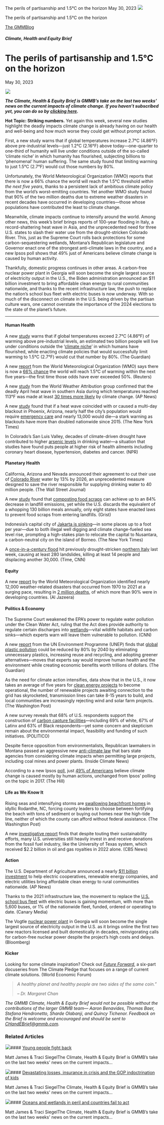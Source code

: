 



The perils of partisanship and 1.5°C on the horizon
May 30, 2023
![](data:image/gif;base64,R0lGODlhAQABAAAAACH5BAEKAAEALAAAAAABAAEAAAICTAEAOw==)![](https://www.gmmb.com/wp-content/uploads/2023/05/bob-5.30.png)



The perils of partisanship and 1.5°C on the horizon





 [The GMMBlog](/blog/)



##### Climate, Health and Equity Brief

 The perils of partisanship and 1.5°C on the horizon
===================================================


May 30, 2023



![](data:image/gif;base64,R0lGODlhAQABAAAAACH5BAEKAAEALAAAAAABAAEAAAICTAEAOw==)![](https://www.gmmb.com/wp-content/uploads/2023/05/bob-5.30-552x552.png) 


***The Climate, Health & Equity Brief is GMMB’s take on the last two weeks’ news on the current impacts of climate change. If you haven’t subscribed yet, you can do so by [clicking here](https://mailchimp.us4.list-manage.com/subscribe?u=f2f8c4bdabe1a2a83f914e813&id=4a13a601e2).***


**Hot Topic: Striking numbers.** Yet again this week, several new studies highlight the deadly impacts climate change is already having on our health and well-being and how much worse they could get without prompt action.


First, a new study warns that if global temperatures increase 2.7°C (4.86°F) above pre-industrial levels—just 1.2°C (2.16°F) above today—one-quarter to one-third of humanity will live under conditions outside of the so-called ‘climate niche’ in which humanity has flourished, subjecting billions to ‘phenomenal’ human suffering. The same study found that limiting warming to just 1.5°C (2.7°F) would cut those numbers by 80%.


Unfortunately, the World Meteorological Organization (WMO) reports that there is now a 66% chance the world will reach the 1.5°C threshold *within the next five years*, thanks to a persistent lack of ambitious climate policy from the world’s worst-emitting countries. Yet another WMO study found that 90% of the two million deaths due to extreme weather disasters in recent decades have occurred in developing countries—those whose populations have contributed the least to climate change.


Meanwhile, climate impacts continue to intensify around the world. Among other news, this week’s brief brings reports of 100-year flooding in Italy, a record-shattering heat wave in Asia, and the unprecedented need for three U.S. states to slash their water use from the drought-stricken Colorado River. This, just as the Supreme Court rolls back protections for some carbon-sequestering wetlands, Montana’s Republican legislature and Governor enact one of the strongest anti-climate laws in the country, and a new Ipsos poll shows that 49% just of Americans believe climate change is caused by human activity.


Thankfully, domestic progress continues in other areas. A carbon-free nuclear power plant in Georgia will soon become the single largest source of electricity output in the U.S., the Biden administration announced an $11 billion investment to bring affordable clean energy to rural communities nationwide, and thanks to the recent infrastructure law, the push to replace the nation’s school bus fleet with electric buses is now underway. With so much of the disconnect on climate in the U.S. being driven by the partisan culture wars, one cannot overstate the importance of the 2024 elections to the state of the planet’s future.




---


#### Human Health


A new [study](https://mailchimp.us4.list-manage.com/track/click?u=f2f8c4bdabe1a2a83f914e813&id=34bf8d6f8d&e=b1bd18d53b) warns that if global temperatures exceed 2.7°C (4.86°F) of warming above pre-industrial levels, an estimated two billion people will live under conditions outside the ‘[climate niche](https://mailchimp.us4.list-manage.com/track/click?u=f2f8c4bdabe1a2a83f914e813&id=f6a906c5aa&e=b1bd18d53b)’ in which humans have flourished, while enacting climate policies that would successfully limit warming to 1.5°C (2.7°F) would cut that number by 80%. (The Guardian)


A new [report](https://mailchimp.us4.list-manage.com/track/click?u=f2f8c4bdabe1a2a83f914e813&id=8449e6b636&e=b1bd18d53b) from the World Meteorological Organization (WMO) says there is now a [66% chance](https://www.reuters.com/business/environment/more-likely-than-not-world-will-soon-see-15c-warming-wmo-2023-05-17/) the world will reach 1.5°C of warming within the next five years—the first time those odds have ever exceeded 50%. (Reuters)


A new [study](https://mailchimp.us4.list-manage.com/track/click?u=f2f8c4bdabe1a2a83f914e813&id=5a7e1028d4&e=b1bd18d53b) from the World Weather Attribution group confirmed that the deadly April heat wave in southern Asia during which temperatures reached 113°F was made at least [30 times more likely](https://mailchimp.us4.list-manage.com/track/click?u=f2f8c4bdabe1a2a83f914e813&id=e8517c3d01&e=b1bd18d53b) by climate change. (AP News)


A new [study](https://mailchimp.us4.list-manage.com/track/click?u=f2f8c4bdabe1a2a83f914e813&id=e7dfc7422f&e=b1bd18d53b) found that if a heat wave coincided with or caused a multi-day blackout in Phoenix, Arizona, nearly half the city’s population would require [emergency care](https://mailchimp.us4.list-manage.com/track/click?u=f2f8c4bdabe1a2a83f914e813&id=fff168f5a6&e=b1bd18d53b) and nearly 13,000 would die—a stark warning as blackouts have more than doubled nationwide since 2015. (The New York Times)


In Colorado’s San Luis Valley, decades of climate-driven drought have contributed to higher [arsenic levels](https://mailchimp.us4.list-manage.com/track/click?u=f2f8c4bdabe1a2a83f914e813&id=a51efb4937&e=b1bd18d53b) in drinking water—a situation that studies have found puts people at higher risk of health ailments including coronary heart disease, hypertension, diabetes and cancer. (NPR)


#### Planetary Health


California, Arizona and Nevada announced their agreement to cut their use of [Colorado River](https://mailchimp.us4.list-manage.com/track/click?u=f2f8c4bdabe1a2a83f914e813&id=59b1e85a3b&e=b1bd18d53b) water by 13% by 2026, an unprecedented measure designed to save the river responsible for supplying drinking water to 40 million people. (The Wall Street Journal)


A new [study](https://mailchimp.us4.list-manage.com/track/click?u=f2f8c4bdabe1a2a83f914e813&id=86f13be5cb&e=b1bd18d53b) found that [composting food scraps](https://mailchimp.us4.list-manage.com/track/click?u=f2f8c4bdabe1a2a83f914e813&id=6f900fdfd5&e=b1bd18d53b) can achieve up to an 84% decrease in landfill emissions, yet while the U.S. discards the equivalent of a whopping 130 billion meals annually, only eight states have enacted laws to prevent food scraps from entering landfills. (Grist)


Indonesia’s capital city of [Jakarta is sinking](https://mailchimp.us4.list-manage.com/track/click?u=f2f8c4bdabe1a2a83f914e813&id=6ab5ed6f92&e=b1bd18d53b)—in some places up to a foot per year—due to both illegal well digging and climate change-fueled sea level rise, prompting a high-stakes plan to relocate the capital to Nusantara, a carbon-neutral city on the island of Borneo. (The New York Times)


A [once-in-a-century flood](https://mailchimp.us4.list-manage.com/track/click?u=f2f8c4bdabe1a2a83f914e813&id=27fc7eaf9b&e=b1bd18d53b) hit previously drought-stricken [northern Italy](https://mailchimp.us4.list-manage.com/track/click?u=f2f8c4bdabe1a2a83f914e813&id=a6a3e45c59&e=b1bd18d53b) last week, causing at least 280 landslides, killing at least 14 people and displacing another 30,000. (Time, CNN)


#### Equity


A new [report](https://mailchimp.us4.list-manage.com/track/click?u=f2f8c4bdabe1a2a83f914e813&id=2a8cfc4e34&e=b1bd18d53b) by the World Meteorological Organization identified nearly 12,000 weather-related disasters that occurred from 1970 to 2021 at a surging pace, resulting in [2 million deaths](https://mailchimp.us4.list-manage.com/track/click?u=f2f8c4bdabe1a2a83f914e813&id=4480cd71ed&e=b1bd18d53b), of which more than 90% were in developing countries. (Al Jazeera)


#### Politics & Economy


The Supreme Court weakened the EPA’s power to regulate water pollution under the Clean Water Act, ruling that the Act does provide authority to regulate certain discharges into [wetlands](https://mailchimp.us4.list-manage.com/track/click?u=f2f8c4bdabe1a2a83f914e813&id=62d16d3a61&e=b1bd18d53b)—vital wildlife habitats and carbon sinks—which experts warn will leave them vulnerable to pollution. (CNN)


A new [report](https://mailchimp.us4.list-manage.com/track/click?u=f2f8c4bdabe1a2a83f914e813&id=b35e0cfa96&e=b1bd18d53b) from the UN Environment Programme (UNEP) finds that [global plastic pollution](https://mailchimp.us4.list-manage.com/track/click?u=f2f8c4bdabe1a2a83f914e813&id=ad3e3d4529&e=b1bd18d53b) could be reduced by 80% by 2040 by eliminating unnecessary plastics, increasing reuse and recycling, and adopting greener alternatives—moves that experts say would improve human health and the environment while creating economic benefits worth trillions of dollars. (The Guardian)


As the need for climate action intensifies, data show that in the U.S., it now takes an average of five years for [clean energy projects](https://mailchimp.us4.list-manage.com/track/click?u=f2f8c4bdabe1a2a83f914e813&id=e93eb3a504&e=b1bd18d53b) to become operational, the number of renewable projects awaiting connection to the grid has skyrocketed, transmission lines can take 8-15 years to build, and local communities are increasingly rejecting wind and solar farm projects. (The Washington Post)


A new survey reveals that 68% of U.S. respondents support the construction of [carbon capture facilities](https://mailchimp.us4.list-manage.com/track/click?u=f2f8c4bdabe1a2a83f914e813&id=aadb91b988&e=b1bd18d53b)—including 69% of white, 67% of Latinx and 63% of Black respondents—yet some concern and skepticism remain about the environmental impact, feasibility and funding of such initiatives. (POLITICO)


Despite fierce opposition from environmentalists, Republican lawmakers in Montana passed an aggressive new [anti-climate law](https://mailchimp.us4.list-manage.com/track/click?u=f2f8c4bdabe1a2a83f914e813&id=3a8429bae0&e=b1bd18d53b) that bars state agencies from considering climate impacts when permitting large projects, including coal mines and power plants. (Inside Climate News)


According to a new Ipsos [poll](https://mailchimp.us4.list-manage.com/track/click?u=f2f8c4bdabe1a2a83f914e813&id=5c69f83371&e=b1bd18d53b), just [49% of Americans](https://thehill.com/policy/energy-environment/4019474-do-humans-cause-climate-change-even-now-only-half-of-americans-say-yes/) believe climate change is caused mostly by human actions, unchanged from Ipsos’ polling on the topic in 2017. (The Hill)


#### Life as We Know It


Rising seas and intensifying storms are [swallowing beachfront homes](https://mailchimp.us4.list-manage.com/track/click?u=f2f8c4bdabe1a2a83f914e813&id=89d448b62a&e=b1bd18d53b) in idyllic Rodanthe, NC, forcing county leaders to choose between fortifying the beach with tons of sediment or buying out homes near the high-tide line, neither of which the county can afford without federal assistance. (The Washington Post)


A new [investigative report](https://mailchimp.us4.list-manage.com/track/click?u=f2f8c4bdabe1a2a83f914e813&id=4807a42d39&e=b1bd18d53b) finds that despite touting their sustainability efforts, many U.S. universities still heavily invest in and receive donations from the fossil fuel industry, like the University of Texas system, which received $2.2 billion in oil and gas royalties in 2022 alone. (CBS News)


#### Action


The U.S. Department of Agriculture announced a nearly [$11 billion investment](https://mailchimp.us4.list-manage.com/track/click?u=f2f8c4bdabe1a2a83f914e813&id=57fed03f6c&e=b1bd18d53b) to help electric cooperatives, renewable energy companies, and electric utilities bring affordable clean energy to rural communities nationwide. (AP News)


Thanks to the 2021 infrastructure law, the movement to replace the [U.S. school bus fleet](https://mailchimp.us4.list-manage.com/track/click?u=f2f8c4bdabe1a2a83f914e813&id=becbdb842f&e=b1bd18d53b) with electric buses is gaining momentum, with more than 5,600 buses, or 1% of the nationwide fleet, funded, ordered or operating to date. (Canary Media)


The Vogtle [nuclear power plant](https://mailchimp.us4.list-manage.com/track/click?u=f2f8c4bdabe1a2a83f914e813&id=ab13ddfe72&e=b1bd18d53b) in Georgia will soon become the single largest source of electricity output in the U.S. as it brings online the first two new reactors licensed and built domestically in decades, reinvigorating calls for carbon-free nuclear power despite the project’s high costs and delays. (Bloomberg)


#### Kicker


Looking for some climate inspiration? Check out [*Future Forward*](https://mailchimp.us4.list-manage.com/track/click?u=f2f8c4bdabe1a2a83f914e813&id=d1ff2ea634&e=b1bd18d53b), a six-part docuseries from The Climate Pledge that focuses on a range of current climate solutions. (World Economic Forum)



> *A healthy planet and healthy people are two sides of the same coin.”*
> 
> 
> *– Dr. Margaret Chan* 
> 
> 


*The GMMB Climate, Health & Equity Brief would not be possible without the contributions of the larger GMMB team— Aaron Benavides, Thomas Baer, Stefana Hendronetto, Sharde Olabanji, and Quincy Tichenor. Feedback on the Brief is welcome and encouraged and should be sent to [CHandEBrief@gmmb.com](mailto:CHandEBrief@gmmb.com).*









### Related Articles

![](data:image/gif;base64,R0lGODlhAQABAAAAACH5BAEKAAEALAAAAAABAAEAAAICTAEAOw==)![](https://www.gmmb.com/wp-content/uploads/2023/08/bob-8.28-380x200.jpg)#### [Young people fight back](https://www.gmmb.com/news/young-people-fight-back/)

Matt James & Traci SiegelThe Climate, Health & Equity Brief is GMMB’s take on the last two weeks' news on the current impacts…

![](data:image/gif;base64,R0lGODlhAQABAAAAACH5BAEKAAEALAAAAAABAAEAAAICTAEAOw==)![](https://www.gmmb.com/wp-content/uploads/2023/08/Bob-8.14-380x200.png)#### [Devastating losses, insurance in crisis and the GOP indoctrination of kids](https://www.gmmb.com/news/devastating-losses-insurance-in-crisis-and-the-gop-indoctrination-of-kids/)

Matt James & Traci SiegelThe Climate, Health & Equity Brief is GMMB’s take on the last two weeks' news on the current impacts…

![](data:image/gif;base64,R0lGODlhAQABAAAAACH5BAEKAAEALAAAAAABAAEAAAICTAEAOw==)![](https://www.gmmb.com/wp-content/uploads/2023/07/bob-7.31-380x200.png)#### [Oceans and wetlands in peril and countries fail to act](https://www.gmmb.com/news/oceans-and-wetlands-in-peril-and-countries-fail-to-act/)

Matt James & Traci SiegelThe Climate, Health & Equity Brief is GMMB’s take on the last two weeks' news on the current impacts…




